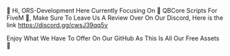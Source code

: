 👋 Hi, ORS-Development Here Currently Focusing On 🔨 QBCore Scripts For FiveM 🔨, Make Sure To Leave Us A Review Over On Our Discord, Here is the link https://discord.gg/cwsJ39qq5v

Enjoy What We Have To Offer On Our GitHub As This Is All Our Free Assets 🎁
